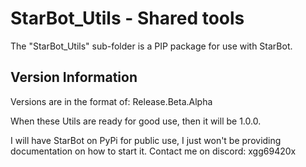 # StarBot_Utils - Shared tools

The "StarBot_Utils" sub-folder is a PIP package for use with StarBot.

## Version Information

Versions are in the format of:
Release.Beta.Alpha

When these Utils are ready for good use, then it will be 1.0.0.

I will have StarBot on PyPi for public use, I just won't be providing documentation on how to start it. Contact me on discord: xgg69420x